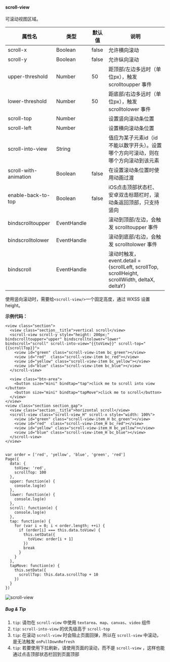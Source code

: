 <!-- https://mp.weixin.qq.com/debug/wxadoc/dev/component/scroll-view.html -->

#### scroll-view

可滚动视图区域。

  属性名                  |  类型          |  默认值  |  说明                                                                                      
--------------------------|----------------|----------|--------------------------------------------------------------------------------------------
  scroll-x                |  Boolean       |  false   |  允许横向滚动                                                                              
  scroll-y                |  Boolean       |  false   |  允许纵向滚动                                                                              
  upper-threshold         |  Number        |  50      |  距顶部/左边多远时（单位px），触发 scrolltoupper 事件                                      
  lower-threshold         |  Number        |  50      |  距底部/右边多远时（单位px），触发 scrolltolower 事件                                      
  scroll-top              |  Number        |          |  设置竖向滚动条位置                                                                        
  scroll-left             |  Number        |          |  设置横向滚动条位置                                                                        
  scroll-into-view        |  String        |          |  值应为某子元素id（id不能以数字开头）。设置哪个方向可滚动，则在哪个方向滚动到该元素        
  scroll-with-animation   |  Boolean       |  false   |  在设置滚动条位置时使用动画过渡                                                            
  enable-back-to-top      |  Boolean       |  false   |  iOS点击顶部状态栏、安卓双击标题栏时，滚动条返回顶部，只支持竖向                           
  bindscrolltoupper       |  EventHandle   |          |  滚动到顶部/左边，会触发 scrolltoupper 事件                                                
  bindscrolltolower       |  EventHandle   |          |  滚动到底部/右边，会触发 scrolltolower 事件                                                
  bindscroll              |  EventHandle   |          |滚动时触发，event.detail = {scrollLeft, scrollTop, scrollHeight, scrollWidth, deltaX, deltaY}

使用竖向滚动时，需要给`<scroll-view/>`一个固定高度，通过 WXSS 设置 height。

**示例代码：**

    <view class="section">
      <view class="section__title">vertical scroll</view>
      <scroll-view scroll-y style="height: 200px;" bindscrolltoupper="upper" bindscrolltolower="lower" bindscroll="scroll" scroll-into-view="{{toView}}" scroll-top="{{scrollTop}}">
        <view id="green" class="scroll-view-item bc_green"></view>
        <view id="red"  class="scroll-view-item bc_red"></view>
        <view id="yellow" class="scroll-view-item bc_yellow"></view>
        <view id="blue" class="scroll-view-item bc_blue"></view>
      </scroll-view>
    
      <view class="btn-area">
        <button size="mini" bindtap="tap">click me to scroll into view </button>
        <button size="mini" bindtap="tapMove">click me to scroll</button>
      </view>
    </view>
    <view class="section section_gap">
      <view class="section__title">horizontal scroll</view>
      <scroll-view class="scroll-view_H" scroll-x style="width: 100%">
        <view id="green" class="scroll-view-item_H bc_green"></view>
        <view id="red"  class="scroll-view-item_H bc_red"></view>
        <view id="yellow" class="scroll-view-item_H bc_yellow"></view>
        <view id="blue" class="scroll-view-item_H bc_blue"></view>
      </scroll-view>
    </view>
    

    var order = ['red', 'yellow', 'blue', 'green', 'red']
    Page({
      data: {
        toView: 'red',
        scrollTop: 100
      },
      upper: function(e) {
        console.log(e)
      },
      lower: function(e) {
        console.log(e)
      },
      scroll: function(e) {
        console.log(e)
      },
      tap: function(e) {
        for (var i = 0; i < order.length; ++i) {
          if (order[i] === this.data.toView) {
            this.setData({
              toView: order[i + 1]
            })
            break
          }
        }
      },
      tapMove: function(e) {
        this.setData({
          scrollTop: this.data.scrollTop + 10
        })
      }
    })
    

![scroll-view](https://mp.weixin.qq.com/debug/wxadoc/dev/image/pic/scroll-view.png?t=2018424)

##### Bug & Tip

1.  `tip`: 请勿在 `scroll-view` 中使用 `textarea`、`map`、`canvas`、`video` 组件
2.  `tip`: `scroll-into-view` 的优先级高于 `scroll-top`
3.  `tip`: 在滚动 `scroll-view` 时会阻止页面回弹，所以在 `scroll-view` 中滚动，是无法触发 `onPullDownRefresh`
4.  `tip`: 若要使用下拉刷新，请使用页面的滚动，而不是 `scroll-view` ，这样也能通过点击顶部状态栏回到页面顶部
